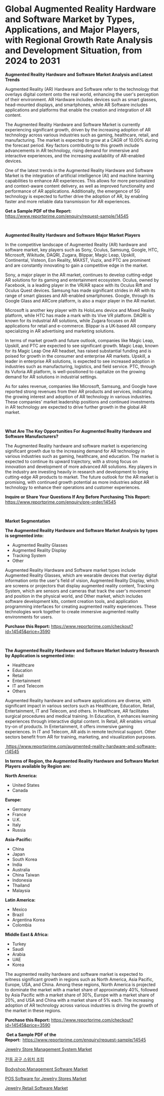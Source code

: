 <p><h1>Global Augmented Reality Hardware and Software Market by Types, Applications, and Major Players, with Regional Growth Rate Analysis and Development Situation, from 2024 to 2031</h1></p><p><strong>Augmented Reality Hardware and Software Market Analysis and Latest Trends</strong></p>
<p><p>Augmented Reality (AR) Hardware and Software refer to the technology that overlays digital content onto the real world, enhancing the user's perception of their environment. AR Hardware includes devices such as smart glasses, head-mounted displays, and smartphones, while AR Software includes applications and platforms that enable the creation and integration of AR content.</p><p>The Augmented Reality Hardware and Software Market is currently experiencing significant growth, driven by the increasing adoption of AR technology across various industries such as gaming, healthcare, retail, and manufacturing. The market is expected to grow at a CAGR of 10.00% during the forecast period. Key factors contributing to this growth include advancements in AR technology, rising demand for immersive and interactive experiences, and the increasing availability of AR-enabled devices.</p><p>One of the latest trends in the Augmented Reality Hardware and Software Market is the integration of artificial intelligence (AI) and machine learning capabilities to enhance AR experiences. This allows for more personalized and context-aware content delivery, as well as improved functionality and performance of AR applications. Additionally, the emergence of 5G technology is expected to further drive the adoption of AR, by enabling faster and more reliable data transmission for AR experiences.</p></p>
<p><strong>Get a Sample PDF of the Report:&nbsp;</strong> <a href="https://www.reportprime.com/enquiry/request-sample/14545">https://www.reportprime.com/enquiry/request-sample/14545</a></p>
<p>&nbsp;</p>
<p><strong>Augmented Reality Hardware and Software Major Market Players</strong></p>
<p><p>In the competitive landscape of Augmented Reality (AR) hardware and software market, key players such as Sony, Oculus, Samsung, Google, HTC, Microsoft, Wikitude, DAQRI, Zugara, Blippar, Magic Leap, Upskill, Continental, Visteon, Eon Reality, MAXST, Vuzix, and PTC are prominent and are constantly innovating to gain a competitive edge in the market.</p><p>Sony, a major player in the AR market, continues to develop cutting-edge AR solutions for its gaming and entertainment ecosystem. Oculus, owned by Facebook, is a leading player in the VR/AR space with its Oculus Rift and Oculus Quest devices. Samsung has made significant strides in AR with its range of smart glasses and AR-enabled smartphones. Google, through its Google Glass and ARCore platform, is also a major player in the AR market.</p><p>Microsoft is another key player with its HoloLens device and Mixed Reality platform, while HTC has made a mark with its Vive VR platform. DAQRI is known for its industrial AR solutions, while Zugara focuses on AR applications for retail and e-commerce. Blippar is a UK-based AR company specializing in AR advertising and marketing solutions.</p><p>In terms of market growth and future outlook, companies like Magic Leap, Upskill, and PTC are expected to see significant growth. Magic Leap, known for its Magic Leap One AR headset, has raised substantial funding and is poised for growth in the consumer and enterprise AR markets. Upskill, a leader in enterprise AR solutions, is expected to see increased adoption in industries such as manufacturing, logistics, and field service. PTC, through its Vuforia AR platform, is well-positioned to capitalize on the growing demand for AR solutions in industrial settings.</p><p>As for sales revenue, companies like Microsoft, Samsung, and Google have reported strong revenues from their AR products and services, indicating the growing interest and adoption of AR technology in various industries. These companies' market leadership positions and continued investments in AR technology are expected to drive further growth in the global AR market.</p></p>
<p>&nbsp;</p>
<p><strong>What Are The Key Opportunities For Augmented Reality Hardware and Software Manufacturers?</strong></p>
<p><p>The Augmented Reality hardware and software market is experiencing significant growth due to the increasing demand for AR technology in various industries such as gaming, healthcare, and education. The market is expected to continue its upward trajectory, with a strong focus on innovation and development of more advanced AR solutions. Key players in the industry are investing heavily in research and development to bring cutting-edge AR products to market. The future outlook for the AR market is promising, with continued growth potential as more industries adopt AR technology to enhance their operations and customer experiences.</p></p>
<p><strong>Inquire or Share Your Questions If Any Before Purchasing This Report:</strong> <a href="https://www.reportprime.com/enquiry/pre-order/14545">https://www.reportprime.com/enquiry/pre-order/14545</a></p>
<p>&nbsp;</p>
<p><strong>Market Segmentation</strong></p>
<p><strong>The Augmented Reality Hardware and Software Market Analysis by types is segmented into:</strong></p>
<p><ul><li>Augmented Reality Glasses</li><li>Augmented Reality Display</li><li>Tracking System</li><li>Other</li></ul></p>
<p><p>Augmented Reality Hardware and Software market types include Augmented Reality Glasses, which are wearable devices that overlay digital information onto the user's field of vision, Augmented Reality Display, which are screens or projectors that display augmented reality content, Tracking System, which are sensors and cameras that track the user's movement and position in the physical world, and Other market, which includes software development kits, content creation tools, and application programming interfaces for creating augmented reality experiences. These technologies work together to create immersive augmented reality environments for users.</p></p>
<p><strong>Purchase this Report:&nbsp;</strong><a href="https://www.reportprime.com/checkout?id=14545&price=3590">https://www.reportprime.com/checkout?id=14545&price=3590</a></p>
<p>&nbsp;</p>
<p><strong>The Augmented Reality Hardware and Software Market Industry Research by Application is segmented into:</strong></p>
<p><ul><li>Healthcare</li><li>Education</li><li>Retail</li><li>Entertainment</li><li>IT and Telecom</li><li>Others</li></ul></p>
<p><p>Augmented Reality hardware and software applications are diverse, with significant impact in various sectors such as Healthcare, Education, Retail, Entertainment, IT and Telecom, and others. In Healthcare, AR facilitates surgical procedures and medical training. In Education, it enhances learning experiences through interactive digital content. In Retail, AR enables virtual try-on of products. In Entertainment, it offers immersive gaming experiences. In IT and Telecom, AR aids in remote technical support. Other sectors benefit from AR for training, marketing, and visualization purposes.</p></p>
<p><a href="https://www.reportprime.com/augmented-reality-hardware-and-software-r14545">&nbsp;https://www.reportprime.com/augmented-reality-hardware-and-software-r14545</a></p>
<p><strong>In terms of Region, the Augmented Reality Hardware and Software Market Players available by Region are:</strong></p>
<p>
    <p> <strong> North America: </strong>
        <ul>
            <li>United States</li>
            <li>Canada</li>
        </ul>
        </p> 
    <p> <strong> Europe: </strong>
        <ul>
            <li>Germany</li>
            <li>France</li>
            <li>U.K.</li>
            <li>Italy</li>
            <li>Russia</li>
        </ul>
        </p> 
    <p> <strong> Asia-Pacific: </strong>
        <ul>
            <li>China</li>
            <li>Japan</li>
            <li>South Korea</li>
            <li>India</li>
            <li>Australia</li>
            <li>China Taiwan</li>
            <li>Indonesia</li>
            <li>Thailand</li>
            <li>Malaysia</li>
        </ul>
        </p> 
    <p> <strong> Latin America: </strong>
        <ul>
            <li>Mexico</li>
            <li>Brazil</li>
            <li>Argentina Korea</li>
            <li>Colombia</li>
        </ul>
        </p> 
    <p> <strong> Middle East & Africa: </strong>
        <ul>
            <li>Turkey</li>
            <li>Saudi</li>
            <li>Arabia</li>
            <li>UAE</li>
            <li>Korea</li>
        </ul>
    </p>
    </p>
<p><p>The augmented reality hardware and software market is expected to witness significant growth in regions such as North America, Asia Pacific, Europe, USA, and China. Among these regions, North America is projected to dominate the market with a market share of approximately 40%, followed by Asia Pacific with a market share of 30%, Europe with a market share of 20%, and USA and China with a market share of 5% each. The increasing adoption of AR technology across various industries is driving the growth of the market in these regions.</p></p>
<p><strong>Purchase this Report: </strong><a href="https://www.reportprime.com/checkout?id=14545&price=3590">https://www.reportprime.com/checkout?id=14545&price=3590</a></p>
<p>&nbsp;<strong>Get a Sample PDF of the Report:&nbsp;&nbsp;</strong><a href="https://www.reportprime.com/enquiry/request-sample/14545">https://www.reportprime.com/enquiry/request-sample/14545</a></p>
<p><strong></strong></p>
<p><p><a href="https://github.com/rontaybrewer02024/Market-Research-Report-List-1/blob/main/jewelry-store-management-system-market.md">Jewelry Store Management System Market</a></p><p><a href="https://github.com/konokaryan/Market-Research-Report-List-2/blob/main/1281675107793.md">전동 공구 스위치 조립</a></p><p><a href="https://github.com/sofayahoo2023/Market-Research-Report-List-6/blob/main/bodyshop-management-software-market.md">Bodyshop Management Software Market</a></p><p><a href="https://github.com/xphhkedv5/Market-Research-Report-List-1/blob/main/pos-software-for-jewelry-stores-market.md">POS Software for Jewelry Stores Market</a></p><p><a href="https://github.com/velmabcooper52024/Market-Research-Report-List-1/blob/main/jewelry-retail-software-market.md">Jewelry Retail Software Market</a></p></p>